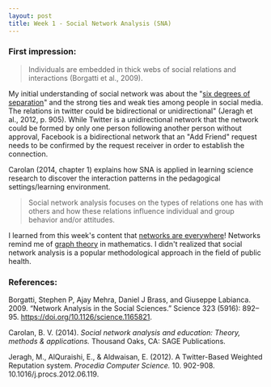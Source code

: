 ```yaml
---
layout: post
title: Week 1 - Social Network Analysis (SNA)
---
```


### First impression:
> Individuals are embedded in thick webs of social relations and interactions (Borgatti et 
> al., 2009).   

My initial understanding of social network was about the "[six degrees of separation](https://en.wikipedia.org/wiki/Six_degrees_of_separation)" and the strong ties and weak ties among people in social media. The relations in twitter could be bidirectional or unidirectional" (Jeragh et al., 2012, p. 905). While Twitter is a unidirectional network that the network could be formed by only one person following another person without approval, Facebook is a bidirectional network that an "Add Friend" request needs to be confirmed by the request receiver in order to establish the connection. 

Carolan (2014, chapter 1) explains how SNA is applied in learning science research to discover the interaction patterns in the pedagogical settings/learning environment.
> Social network analysis focuses on the types of relations one has with others and
> how these relations influence individual and group behavior and/or attitudes.   

I learned from this week's content that [networks are everywhere](https://mathigon.org/course/graph-theory/introduction)! Networks remind me of [graph theory](https://en.wikipedia.org/wiki/Graph_theory#Visibility_problems) in mathematics. I didn't realized that social network analysis is a popular methodological approach in the field of public health. 

### References:
Borgatti, Stephen P, Ajay Mehra, Daniel J Brass, and Giuseppe Labianca. 2009. “Network Analysis in the Social Sciences.” Science 323 (5916): 892–95. https://doi.org/10.1126/science.1165821.   

Carolan, B. V. (2014). *Social network analysis and education: Theory, methods & applications.* Thousand Oaks, CA: SAGE Publications.   

Jeragh, M., AlQuraishi, E., & Aldwaisan, E. (2012). A Twitter-Based Weighted Reputation system. *Procedia Computer Science.* 10. 902-908. 10.1016/j.procs.2012.06.119.
